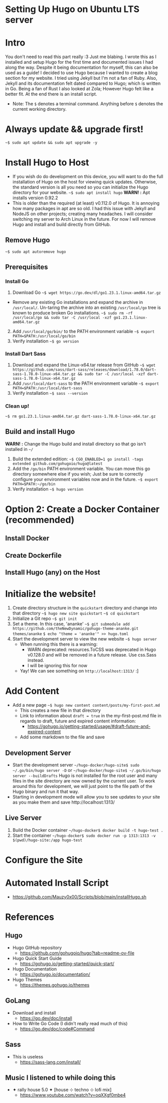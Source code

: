 # Setting Up Hugo on Ubuntu LTS server

# Intro
You don't need to read this part really :3 Just me blabing.
I wrote this as I installed and setup Hugo for the first time and documented issues I had along the way. Despite it being documentation for myself, this can also be used as a guide! I decided to use Hugo because I wanted to create a blog section for my website. I tried using Jekyll but I'm not a fan of Ruby. Also, Jekyll and its documentation felt dated compared to Hugo; which is written in Go. Being a fan of Rust I also looked at Zola; However Hugo felt like a better fit. At the end there is an install script.
- Note: The `$` denotes a terminal command. Anything before `$` denotes the current working directory.
# Always update && upgrade first!
`~$ sudo apt update && sudo apt upgrade -y`

# Install Hugo to Host
- If you wish do do development on this device, you will want to do the full installation of Hugo on the host for viewing quick updates. Otherwise, the standard version is all you need so you can initialize the Hugo directory for your website.
`~$ sudo apt install hugo`
**WARN! :** Apt installs version 0.92.2
- This is older than the required (at least) v0.112.0 of Hugo. It is annoying how many packages in apt are so old. I had this issue with Jekyll and NodeJS on other projects; creating many headaches. I will consider switching my server to Arch Linux in the future. For now I will remove Hugo and install and build directly from GitHub. 

## Remove Hugo
`~$ sudo apt autoremove hugo`

## Prerequisites
### Install Go
1. Download Go
	`~$ wget https://go.dev/dl/go1.23.1.linux-amd64.tar.gz`
- Remove any existing Go installations and expand the archive in `/usr/local/`. Un-taring the archive into an existing `/usr/local/go` tree is known to produce broken Go installations.
	`~$ sudo rm -rf /usr/local/go && sudo tar -C /usr/local -xzf go1.23.1.linux-amd64.tar.gz`
2. Add `/usr/local/go/bin/` to the PATH environment variable
	`~$ export PATH=$PATH:/usr/local/go/bin`
3. Verify installation 
	`~$ go version`
### Install Dart Sass
1. Download and expand the Linux-x64.tar release from GitHub
	`~$ wget https://github.com/sass/dart-sass/releases/download/1.78.0/dart-sass-1.78.0-linux-x64.tar.gz && sudo tar -C /usr/local -xzf dart-sass-1.78.0-linux-x64.tar.gz`
2. Add `/usr/local/dart-sass` to the PATH environment variable
	`~$ export PATH=$PATH:/usr/local/dart-sass`
3. Verify installation
	`~$ sass --version`
### Clean up!
`~$ rm go1.23.1.linux-amd64.tar.gz dart-sass-1.78.0-linux-x64.tar.gz`

## Build and install Hugo
**WARN! :** Change the Hugo build and install directory so that go isn't installed in `~/`

1. Build the extended edition:
	`~$ CGO_ENABLED=1 go install -tags extended github.com/gohugoio/hugo@latest`
2. Add the `/go/bin` PATH environment variable. You can move this go directory somewhere else if you wish; Just be sure to correctly configure your environment variables now and in the future. 
	`~$ export PATH=$PATH:~/go/bin`
3. Verify installation 
	`~$ hugo version`

# Option 2: Create a Docker Container (recommended)
## Install Docker
## Create Dockerfile
## Install Hugo (any) on the Host
# Initialize the website!
1. Create directory structure in the `quickstart` directory and change into that directory
	`~$ hugo new site quickstart`
	`~$ cd quickstart`
2. Initialize a Git repo
	`~$ git init`
3. Set a theme. In this case, 'ananke'
	`~$ git submodule add https://github.com/theNewDynamic/gohugo-theme-ananke.git themes/ananke`
	`$ echo "theme = 'ananke'" >> hugo.toml`
4. Start the development server to view the new website
	`~$ hugo server`
	- When running this there is a warning:
		- WARN  deprecated: resources.ToCSS was deprecated in Hugo v0.128.0 and will be removed in a future release. Use css.Sass instead.
		- I will be ignoring this for now
	- Yay! We can see something on `http://localhost:1313/` :]
	
# Add Content 
- Add a new page
	`~$ hugo new content content/posts/my-first-post.md`
	- This creates a new file in that directory 
	- Link to information about `draft = true` in the my-first-post.md file in regards to draft, future and expired content information:
		- https://gohugo.io/getting-started/usage/#draft-future-and-expired-content 
	- Add some markdown to the file and save 
## Development Server
- Start the development server
	`~/hugo-docker/hugo-site$ sudo ~/.go/bin/hugo server -D`
		or 
	`~/hugo-docker/hugo-site$ ~/.go/bin/hugo server --buildDrafts`
	Hugo is not installed for the root user and many files in the site directory are now owned by the current user. To work around this for development, we will just point to the file path of the Hugo binary and run it that way.
- Starting in development mode will allow you to see updates to your site as you make them and save http://localhost:1313/
## Live Server
1. Build the Docker container 
	`~/hugo-docker$ docker build -t hugo-test .`
2. Start the container 
	`~/hugo-docker$ sudo docker run -p 1313:1313 -v $(pwd)/hugo-site:/app hugo-test`
	
# Configure the Site
# Automated Install Script
- https://github.com/Mauzy0x00/Scripts/blob/main/installHugo.sh
# References
## Hugo
- Hugo GitHub repository
	- https://github.com/gohugoio/hugo?tab=readme-ov-file
- Hugo Quick Start Guide
	- https://gohugo.io/getting-started/quick-start/
- Hugo Documentation
	- https://gohugo.io/documentation/
- Hugo Themes
	- https://themes.gohugo.io/themes
## GoLang
- Download and install 
	- https://go.dev/doc/install
- How to Write Go Code (I didn't really read much of this)
	- https://go.dev/doc/code#Command
## Sass
- This is useless
	- https://sass-lang.com/install/
## Music I listened to while doing this
- ✦ rally house 5.0 ✦ \[house ⊹ techno ⊹ lofi mix]
	- https://www.youtube.com/watch?v=oqXXgf0mbe4